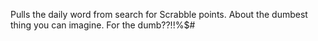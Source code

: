Pulls the daily word from search for Scrabble points. About the dumbest thing you can imagine. For the dumb??!!%$#
